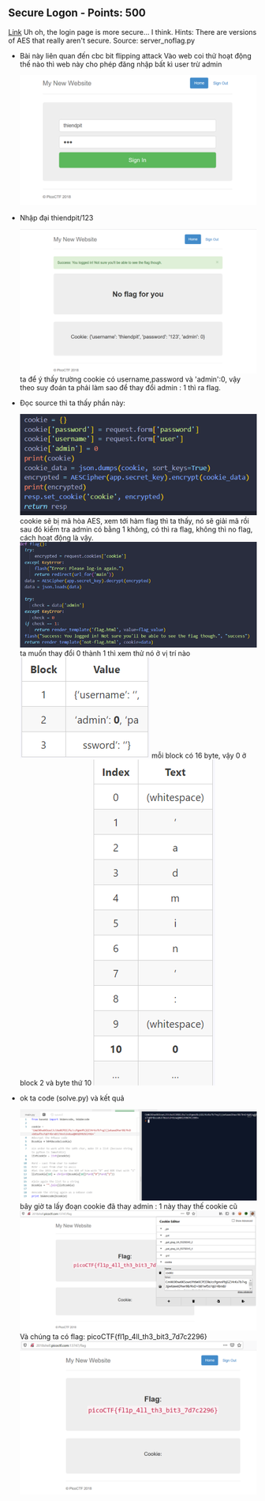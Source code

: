 ## Secure Logon - Points: 500
  [Link](http://2018shell.picoctf.com:13747)
  Uh oh, the login page is more secure... I think.
  Hints: There are versions of AES that really aren't secure.
  Source: server_noflag.py

- Bài này liên quan đến cbc bit flipping attack
  Vào web coi thử hoạt động thế nào thì web này cho phép đăng nhập bất kì user trừ admin

  <img src="./1.png">

- Nhập đại thiendpit/123

  <img src="./2.png">
  ta để ý thấy trường cookie có username,password và 'admin':0, vậy theo suy đoán ta phải làm sao để thay đổi
  admin : 1 thì ra flag.
  
- Đọc source thì ta thấy phần này:

  <img src="./3.png">
  cookie sẽ bị mã hòa AES, xem tới hàm flag thì ta thấy, nó sẽ giải mã rồi sau đó kiểm tra admin có bằng 1 không,
  có thì ra flag, không thì no flag, cách hoạt động là vậy.

  <img src="./4.png">
  ta muốn thay đổi 0 thành 1 thì xem thử nó ở vị trí nào

  <img src="./5.png">
  mỗi block có 16 byte, vậy 0 ở block 2 và byte thứ 10

  <img src="./6.png">
  
- ok ta code (solve.py)
  và kết quả

  <img src="./7.png">
  bây giờ ta lấy đoạn cookie đã thay admin : 1 này thay thế cookie cũ 

  <img src="./8.png">
  Và chúng ta có flag: picoCTF{fl1p_4ll_th3_bit3_7d7c2296}
  
  <img src="./9.png">